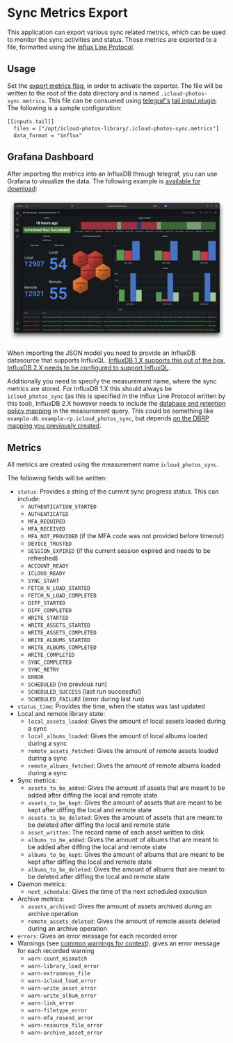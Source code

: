 # Sync Metrics Export

This application can export various sync related metrics, which can be used to monitor the sync activities and status. Those metrics are exported to a file, formatted using the [Influx Line Protocol](https://docs.influxdata.com/influxdb/v2.6/reference/syntax/line-protocol/). 

## Usage

Set the [export metrics flag](../cli/#export-metrics), in order to activate the exporter. The file will be written to the root of the data directory and is named `.icloud-photos-sync.metrics`. This file can be consumed using [telegraf's](https://www.influxdata.com/time-series-platform/telegraf/) [tail input plugin](https://github.com/influxdata/telegraf/blob/release-1.25/plugins/inputs/tail/README.md). The following is a sample configuration:

```
[[inputs.tail]]                                                                 
  files = ["/opt/icloud-photos-library/.icloud-photos-sync.metrics"]
  data_format = "influx"
```

## Grafana Dashboard

After importing the metrics into an InfluxDB through telegraf, you can use Grafana to visualize the data. The following example is [available for download](https://github.com/steilerDev/icloud-photos-sync/tree/main/docs/grafana):

[![Dashboard](../assets/grafana-dashboard.png)](../assets/grafana-dashboard.png)

When importing the JSON model you need to provide an InfluxDB datasource that supports InfluxQL. [InfluxDB 1.X supports this out of the box](https://docs.influxdata.com/influxdb/v1/query_language/), [InfluxDB 2.X needs to be configured to support InfluxQL](https://docs.influxdata.com/influxdb/v2/query-data/influxql/). 

Additionally you need to specify the measurement name, where the sync metrics are stored. For InfluxDB 1.X this should always be `icloud_photos_sync` (as this is specified in the Influx Line Protocol written by this tool), InfluxDB 2.X however needs to include the [database and retention policy mapping](https://docs.influxdata.com/influxdb/v2/query-data/influxql/#query-a-mapped-bucket-with-influxql) in the measurement query. This could be something like `example-db.example-rp.icloud_photos_sync`, but depends [on the DBRP mapping you previously created](https://docs.influxdata.com/influxdb/v2/query-data/influxql/dbrp/#create-dbrp-mappings).

## Metrics

All metrics are created using the measurement name `icloud_photos_sync`. 

The following fields will be written:

  - `status`: Provides a string of the current sync progress status. This can include:
    - `AUTHENTICATION_STARTED`
    - `AUTHENTICATED`
    - `MFA_REQUIRED`
    - `MFA_RECEIVED`
    - `MFA_NOT_PROVIDED` (if the MFA code was not provided before timeout)
    - `DEVICE_TRUSTED`
    - `SESSION_EXPIRED` (if the current session expired and needs to be refreshed)
    - `ACCOUNT_READY`
    - `ICLOUD_READY`
    - `SYNC_START`
    - `FETCH_N_LOAD_STARTED`
    - `FETCH_N_LOAD_COMPLETED`
    - `DIFF_STARTED`
    - `DIFF_COMPLETED`
    - `WRITE_STARTED`
    - `WRITE_ASSETS_STARTED`
    - `WRITE_ASSETS_COMPLETED`
    - `WRITE_ALBUMS_STARTED`
    - `WRITE_ALBUMS_COMPLETED`
    - `WRITE_COMPLETED`
    - `SYNC_COMPLETED`
    - `SYNC_RETRY`
    - `ERROR`
    - `SCHEDULED` (no previous run)
    - `SCHEDULED_SUCCESS` (last run successful)
    - `SCHEDULED_FAILURE` (error during last run)
  - `status_time`: Provides the time, when the status was last updated
  - Local and remote library state:
    - `local_assets_loaded`: Gives the amount of local assets loaded during a sync
    - `local_albums_loaded`: Gives the amount of local albums loaded during a sync
    - `remote_assets_fetched`: Gives the amount of remote assets loaded during a sync
    - `remote_albums_fetched`: Gives the amount of remote albums loaded during a sync
  - Sync metrics:
    - `assets_to_be_added`: Gives the amount of assets that are meant to be added after diffing the local and remote state
    - `assets_to_be_kept`: Gives the amount of assets that are meant to be kept after diffing the local and remote state
    - `assets_to_be_deleted`: Gives the amount of assets that are meant to be deleted after diffing the local and remote state
    - `asset_written`: The record name of each asset written to disk
    - `albums_to_be_added`: Gives the amount of albums that are meant to be added after diffing the local and remote state
    - `albums_to_be_kept`: Gives the amount of albums that are meant to be kept after diffing the local and remote state
    - `albums_to_be_deleted`: Gives the amount of albums that are meant to be deleted after diffing the local and remote state
  - Daemon metrics:
    - `next_schedule`: Gives the time of the next scheduled execution
  - Archive metrics:
    - `assets_archived`: Gives the amount of assets archived during an archive operation
    - `remote_assets_deleted`: Gives the amount of remote assets deleted during an archive operation
  - `errors`: Gives an error message for each recorded error
  - Warnings (see [common warnings for context](../common-warnings/)), gives an error message for each recorded warning
    - `warn-count_mismatch`
    - `warn-library_load_error`
    - `warn-extraneous_file`
    - `warn-icloud_load_error`
    - `warn-write_asset_error`
    - `warn-write_album_error`
    - `warn-link_error`
    - `warn-filetype_error`
    - `warn-mfa_resend_error`
    - `warn-resource_file_error`
    - `warn-archive_asset_error`